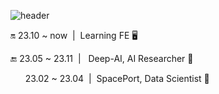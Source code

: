 ![header](https://capsule-render.vercel.app/api?type=rect&color=auto&height=300&section=header&textBg=true&text=%20@newdoin%20&fontSize=60&desc=Front-End%20SoftWare%20Engineer&descAlignY=80%&descSize=26&)

<p>🔛 23.10 ~ now&nbsp;&nbsp;|&nbsp;&nbsp;Learning FE 🖥️</p>
<p>🔚 23.05 ~ 23.11&nbsp;&nbsp;|&nbsp;&nbsp; Deep-AI, AI Researcher 📝</p>
<p>&nbsp;&nbsp;&nbsp;&nbsp;&nbsp;&nbsp;23.02 ~ 23.04&nbsp;&nbsp;|&nbsp;&nbsp;SpacePort, Data Scientist 🧪</p>
